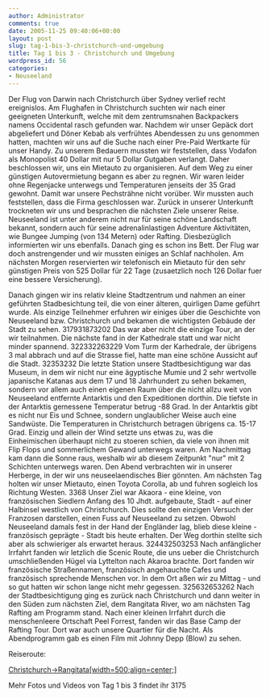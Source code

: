 ```yaml
---
author: Administrator
comments: true
date: 2005-11-25 09:40:06+00:00
layout: post
slug: tag-1-bis-3-christchurch-und-umgebung
title: Tag 1 bis 3 - Christchurch und Umgebung
wordpress_id: 56
categories:
- Neuseeland
---
```


Der Flug von Darwin nach Christchurch über Sydney verlief recht ereignislos. Am Flughafen  in Christchurch suchten wir nach einer geeigneten Unterkunft, welche mit dem zentrumsnahen Backpackers namens Occidental rasch gefunden war. Nachdem wir unser Gepäck dort abgeliefert und Döner Kebab als verfrühtes Abendessen zu uns genommen hatten, machten wir uns auf die Suche nach einer Pre-Paid Wertkarte für unser Handy. Zu unserem Bedauern mussten wir feststellen, dass Vodafon als Monopolist 40 Dollar mit nur 5 Dollar Gutgaben verlangt. Daher beschlossen wir, uns ein Mietauto zu organisieren. Auf dem Weg zu einer günstigen Autovermietung begann es aber zu regnen. Wir waren leider ohne Regenjacke unterwegs und Temperaturen jenseits der 35 Grad gewohnt. Damit war unsere Pechsträhne nicht vorüber. Wir mussten auch feststellen, dass die Firma geschlossen war. Zurück in unserer Unterkunft trockneten wir uns und besprachen die nächsten Ziele unserer Reise. Neuseeland ist unter anderem nicht nur für seine schöne Landschaft bekannt, sondern auch für seine adrenalinlastigen Adventure Aktivitäten, wie Bungee Jumping (von 134 Metern) oder Rafting. Diesbezüglich informierten wir uns ebenfalls. Danach ging es schon ins Bett. Der Flug war doch anstrengender und wir mussten einiges an Schlaf nachholen. Am nächsten Morgen reservierten wir telefonisch ein Mietauto für den sehr günstigen Preis von 525 Dollar für 22 Tage (zusaetzlich noch 126 Dollar fuer eine bessere Versicherung). 

Danach gingen wir ins relativ kleine Stadtzentrum und nahmen an einer geführten Stadbesichtung teil, die von einer älteren, quirligen Dame geführt wurde. Als einzige Teilnehmer erfuhren wir einiges über die Geschichte von Neuseeland bzw. Christchurch und bekamen die wichtigsten Gebäude der Stadt zu sehen. 
317931873202
Das war aber nicht die einzige Tour, an der wir teilnahmen. Die nächste fand in der Kathedrale statt und war nicht minder spannend. 
322332263229
Vom Turm der Karhedrale, der übrigens 3 mal abbrach und auf die Strasse fiel, hatte man eine schöne Aussicht auf die Stadt. 
32353232
Die letzte Station unsere Stadtbesichtigung war das Museum, in dem wir nicht nur eine ägyptische Mumie und 2 sehr wertvolle japanische Katanas aus dem 17 und 18 Jahrhundert zu sehen bekamen, sondern vor allem auch einen eigenen Raum über die nicht allzu weit von Neuseeland entfernte Antarktis und den Expeditionen dorthin. Die tiefste in der Antarktis gemessene Temperatur betrug -88 Grad. In der Antarktis gibt es nicht nur Eis und Schnee, sondern unglaublicher Weise auch eine Sandwüste. Die Temperaturen in Christchurch betragen übrigens ca. 15-17 Grad. Einzig und allein der Wind setzte uns etwas zu, was die Einheimischen überhaupt nicht zu stoeren schien, da viele von ihnen mit Flip Flops und sommerlichem Gewand unterwegs waren. Am Nachmittag kam dann die Sonne raus, weshalb wir ab diesem Zeitpunkt "nur" mit 2 Schichten unterwegs waren. Den Abend verbrachten wir in unserer Herberge, in der wir uns neuseelaendisches Bier gönnten. Am nächsten Tag holten wir unser Mietauto, einen Toyota Corolla, ab und fuhren sogleich los Richtung Westen. 
3368
Unser Ziel war Akaora - eine kleine, von französischen Siedlern Anfang des 10 Jhdt. aufgebaute, Stadt - auf einer Halbinsel westlich von Christchurch. Dies sollte den einzigen Versuch der Franzosen darstellen, einen Fuss auf Neuseeland zu setzen. Obwohl Neuseeland damals fest in der Hand  der Engländer lag, blieb diese kleine - französisch geprägte - Stadt bis heute erhalten. Der Weg dorthin stellte sich aber als schwieriger als erwartet heraus. 
324432503253
Nach anfänglicher Irrfahrt fanden wir letzlich die Scenic Route, die uns ueber die Christchurch umschließenden Hügel via Lyttelton nach Akaroa brachte. 
Dort fanden wir französische Straßennamen, französisch angehauchte Cafes und französisch sprechende Menschen vor. In dem Ort aßen wir zu Mittag - und so gut hatten wir schon lange nicht mehr gegessen. 
325632653262
Nach der Stadtbesichtigung ging es zurück nach Christchurch und dann weiter in den Süden zum nächsten Ziel, dem Rangitata River, wo am nächsten Tag Rafting am Programm stand. Nach einer kleinen Irrfahrt durch die menschenleere Ortschaft Peel Forrest, fanden wir das Base Camp der Rafting Tour. Dort war auch unsere Quartier für die Nacht. Als Abendprogramm gab es einen Film mit Johnny Depp (Blow) zu sehen.

Reiseroute:


[Christchurch->Rangitata[width=500;align=center;]](http://www.seren.at/weltreise/wp-content/routen/Neuseeland/Christchurch-Rangitata.kml)

Mehr Fotos und Videos von Tag 1 bis 3  findet ihr 3175 

